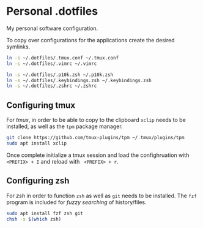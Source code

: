 # Personal .dotfiles
My personal software configuration.

To copy over configurations for the applications create the desired symlinks.

```bash
ln -s ~/.dotfiles/.tmux.conf ~/.tmux.conf
ln -s ~/.dotfiles/.vimrc ~/.vimrc

ln -s ~/.dotfiles/.p10k.zsh ~/.p10k.zsh
ln -s ~/.dotfiles/.keybindings.zsh ~/.keybindings.zsh
ln -s ~/.dotfiles/.zshrc ~/.zshrc
```

## Configuring tmux
For *tmux*, in order to be able to copy to the clipboard `xclip` needs to be installed, as well as the `tpm` package manager.

```bash
git clone https://github.com/tmux-plugins/tpm ~/.tmux/plugins/tpm
sudo apt install xclip
```

Once complete initialize a tmux session and load the confighruation with `<PREFIX> + I` and reload with ` <PREFIX> + r`.

## Configuring zsh
For *zsh* in order to function `zsh` as well as `git` needs to be installed. The `fzf` program is included for *fuzzy searching* of history/files.

```bash
sudo apt install fzf zsh git
chsh -s $(which zsh)
```
